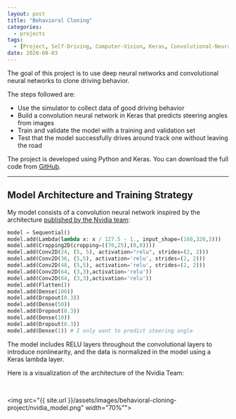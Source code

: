 ```yaml
---
layout: post
title: "Behavioral Cloning"
categories:
  - projects
tags:
  - [Project, Self-Driving, Computer-Vision, Keras, Convolutional-Neural-Networks]
date: 2020-08-03
---
```


The goal of this project is to use deep neural networks and convolutional neural networks to clone driving behavior.

The steps followed are:
* Use the simulator to collect data of good driving behavior
* Build a convolution neural network in Keras that predicts steering angles from images
* Train and validate the model with a training and validation set
* Test that the model successfully drives around track one without leaving the road

The project is developed using Python and Keras. You can download the full code from [GitHub](https://github.com/IacopomC/CarND-Behavioral-Cloning-P3).

---

## Model Architecture and Training Strategy

My model consists of a convolution neural network inspired by the architecture [published by the Nvidia team]('https://developer.nvidia.com/blog/deep-learning-self-driving-cars/'):

```python
model = Sequential()
model.add(Lambda(lambda x: x / 127.5 - 1., input_shape=(160,320,3)))
model.add(Cropping2D(cropping=((70,25),(0,0))))
model.add(Conv2D(24, (5, 5), activation="relu", strides=(2, 2)))
model.add(Conv2D(36, (5,5), activation='relu', strides=(2, 2)))
model.add(Conv2D(48, (5,5), activation='relu', strides=(2, 2)))
model.add(Conv2D(64, (3,3),activation='relu'))
model.add(Conv2D(64, (3,3),activation='relu'))
model.add(Flatten())
model.add(Dense(100))
model.add(Dropout(0.3))
model.add(Dense(50))
model.add(Dropout(0.3))
model.add(Dense(10))
model.add(Dropout(0.3))
model.add(Dense(1)) # I only want to predict steering angle
```

The model includes RELU layers throughout the convolutional layers to introduce nonlinearity, and the data is normalized in the model using a Keras lambda layer.

Here is a visualization of the architecture of the Nvidia Team:

<br/>

<img src="{{ site.url }}/assets/images/behavioral-cloning-project/nvidia_model.png" width="70%"">
